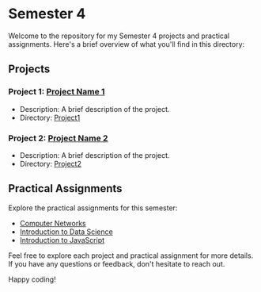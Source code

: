 # Semester 4

Welcome to the repository for my Semester 4 projects and practical assignments. Here's a brief overview of what you'll find in this directory:

## Projects

### Project 1: [Project Name 1](./Project1/README.md)
- Description: A brief description of the project.
- Directory: [Project1](./Project1)

### Project 2: [Project Name 2](./Project2/README.md)
- Description: A brief description of the project.
- Directory: [Project2](./Project2)

## Practical Assignments

Explore the practical assignments for this semester:

- [Computer Networks](./PracticalAssignments/Computer_Network/README.md)
- [Introduction to Data Science](./PracticalAssignments/Data_Science/README.md)
- [Introduction to JavaScript](./PracticalAssignments/JavaScript/README.md)

Feel free to explore each project and practical assignment for more details. If you have any questions or feedback, don't hesitate to reach out.

Happy coding!